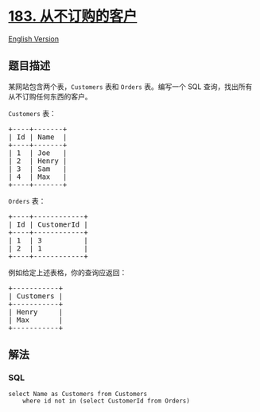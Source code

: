 # [183. 从不订购的客户](https://leetcode-cn.com/problems/customers-who-never-order)

[English Version](https://github.com/yanglr/leetcode-ac/blob/master/assets/0100-0199/0183.Customers%20Who%20Never%20Order/README_EN.md)

## 题目描述

<!-- 这里写题目描述 -->

<p>某网站包含两个表，<code>Customers</code> 表和 <code>Orders</code> 表。编写一个 SQL 查询，找出所有从不订购任何东西的客户。</p>

<p><code>Customers</code> 表：</p>

<pre>+----+-------+
| Id | Name  |
+----+-------+
| 1  | Joe   |
| 2  | Henry |
| 3  | Sam   |
| 4  | Max   |
+----+-------+
</pre>

<p><code>Orders</code> 表：</p>

<pre>+----+------------+
| Id | CustomerId |
+----+------------+
| 1  | 3          |
| 2  | 1          |
+----+------------+
</pre>

<p>例如给定上述表格，你的查询应返回：</p>

<pre>+-----------+
| Customers |
+-----------+
| Henry     |
| Max       |
+-----------+
</pre>


## 解法

<!-- 这里可写通用的实现逻辑 -->

<!-- tabs:start -->

### **SQL**

```
select Name as Customers from Customers
    where id not in (select CustomerId from Orders)
```

<!-- tabs:end -->

